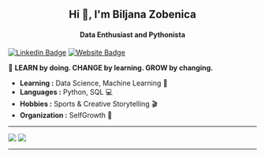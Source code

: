 <h2 align="center"> Hi 👋, I'm Biljana Zobenica </h2>
<h4 align="center">Data Enthusiast and Pythonista</h4>

[![Linkedin Badge](https://img.shields.io/badge/-Biljana_Zobenica-blue?style=flat-square&logo=Linkedin&logoColor=white&link=https://www.linkedin.com/in/biljana-data-enthusiast//)](https://www.linkedin.com/in/biljana-data-enthusiast/) [![Website Badge](https://img.shields.io/badge/Biljana_Zobenica-FA243C?style=flat-square&logo=Github&logoColor=white)](https://biljana-zobenica.github.io/)

🚀 **LEARN by doing. CHANGE by learning. GROW by changing.**

-  **Learning :** Data Science, Machine Learning :space_invader: 
-  **Languages :** Python, SQL :computer:
-  **Hobbies :** Sports & Creative Storytelling :clapper:
-  **Organization :** SelfGrowth :green_apple:

---------------------------------------------------------------------------------------------------------------------------------------------------------------------------------


<span>
  <img align="top" src="https://github-readme-stats.vercel.app/api/top-langs/?username=biljana-zobenica" />
</span>
<span>
  <img align="top" src="https://github-readme-stats.vercel.app/api?username=biljana-zobenica&show_icons=true&locale=en" />
</span>


---------------------------------------------------------------------------------------------------------------------------------------------------------------------------------


